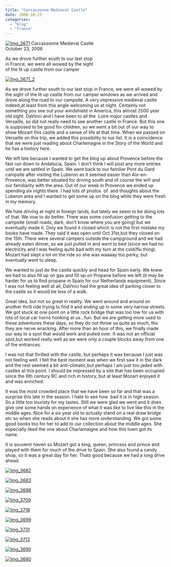 ```yaml
---
title: "Carcassonne Medieval Castle"
date: 2006-10-23
categories: 
  - "blog"
  - "france"
---
```


 [![Img_3671](https://pub-ac94b3f306b24c0dba4238943c97f2e1.r2.dev/2008/04/24/img_3671.png "Img_3671")](https://pub-ac94b3f306b24c0dba4238943c97f2e1.r2.dev/photos/uncategorized/2008/04/24/img_3671.png) Carcassonne Medieval Castle  
October 23, 2006

As we drove further south to our last stop  
in France, we were all wowed by the sight  
of the lit up castle from our camper

<!--more-->

[![Img_3671_2](https://pub-ac94b3f306b24c0dba4238943c97f2e1.r2.dev/2008/04/24/img_3671_2.png "Img_3671_2")](https://pub-ac94b3f306b24c0dba4238943c97f2e1.r2.dev/photos/uncategorized/2008/04/24/img_3671_2.png)

As we drove further south to our last stop in France, we were all wowed by the sight of the lit up castle from our camper windows as we arrived and drove along the road to our campsite. A very impressive medieval castle indeed,at least from this angle welcoming us at night. Certainly not something you see out your windshield in America, this almost 2500 year old sight. DaVinci and I have been to all the  Loire major castles and Versaille, so did not really need to see another castle in France. But this one is supposed to be good for children, so we went a bit out of our way to show Mozart this castle and a sense of life at that time. When we passed on Versaille on this trip, we added this possibility to our list. It is a coincidence that we were just reading about Charlemagne in the Story of the World and he has a history here.

We left late because I wanted to get the blog up about Provence before the fast run down to Andalucia, Spain. I don’t think I will post any more entries until we are settled in Spain. We went back to our familiar Pont du Gard campsite after visiting the Luberon as it seemed easier than Aix-en-Provence, was better situated for driving south and of course the wifi and our familiarity with the area. Out of our week in Provence we ended up spending six nights there. I had lots of photos  of  and thoughts about the Luberon area and I wanted to get some up on the blog while they were fresh in my memory.

We hate driving at night in foreign lands, but lately we seem to be doing lots of that. We vow to do better. There was some confusion getting to the campsite (small roads, dark, don’t know where you are going) but we eventually made it. Only we found it closed which is not the first mistake my books have made. They said it was open until Oct 31st,but they closed on the 15th. There were several campers outside the campground and we had already eaten dinner, so we just pulled in and went to bed (since we had no electricity and I was feeling quite bad with my turn at the cold/flu thing). Mozart had slept a lot on the ride so she was waaaay too perky, but eventually went to sleep.

We wanted to just do the castle quickly and head for Spain early. We knew we had to also fill up on gas and fill up on Propane before we left (it may be harder for us to find propane in Spain for our Netherlands equipment). Since I was not feeling well at all, DaVinci had the great idea of parking closer to the castle so it would be less of a walk.

Great idea, but not so great in reality. We went around and around on another thrill ride trying to find it and ending up in some very narrow streets. We got stuck at one point on a little rock bridge that was too low for us with lots of local car horns honking at us...fun. But we are getting more used to these adventures these days, so they do not throw us quite as much, tho they are nerve wracking. After more than an hour of this, we finally made our way to a spot that would work and pulled over. It was not an official spot,but worked really well as we were only a couple blocks away from one of the entrances.

I was not that thrilled with the castle, but perhaps it was because I just was not feeling well. I felt the best moment was when we first saw it in the dark and the rest seemed a bit anti-climatic,but perhaps I am just too jaded with castles at this point. I should be impressed by a site that has been occupied since the 6th century BC and rich in history, but at least Mozart enjoyed it and was enriched.

It was the most crowded place that we have been so far and that was a surprise this late in the season. I hate to see how  bad it is in high season. So a little too touristy for my tastes. Still we were glad we went and it does give one some hands on experience of what it was like to live like this in the middle ages. Nice for a six year old to actually stand on a real draw bridge etc so when she reads about it she has more understanding. We got some good books too for her to add to our collection about the middle ages. She especially liked the one about Charlamaigne and how this town got its name.

It is souvenir haven so Mozart got a king, queen, princess and prince and played with them for much of the drive to Spain. She also found a candy shop, so it was a great day for her. Thats good because we had a long drive ahead.

[![Img_3682](https://pub-ac94b3f306b24c0dba4238943c97f2e1.r2.dev/2008/04/24/img_3682.png "Img_3682")](https://pub-ac94b3f306b24c0dba4238943c97f2e1.r2.dev/photos/uncategorized/2008/04/24/img_3682.png)

[![Img_3683](https://pub-ac94b3f306b24c0dba4238943c97f2e1.r2.dev/2008/04/24/img_3683.png "Img_3683")](https://pub-ac94b3f306b24c0dba4238943c97f2e1.r2.dev/photos/uncategorized/2008/04/24/img_3683.png)

[![Img_3688](https://pub-ac94b3f306b24c0dba4238943c97f2e1.r2.dev/2008/04/24/img_3688.png "Img_3688")](https://pub-ac94b3f306b24c0dba4238943c97f2e1.r2.dev/photos/uncategorized/2008/04/24/img_3688.png)

[![Img_3709](https://pub-ac94b3f306b24c0dba4238943c97f2e1.r2.dev/2008/04/24/img_3709.png "Img_3709")](https://pub-ac94b3f306b24c0dba4238943c97f2e1.r2.dev/photos/uncategorized/2008/04/24/img_3709.png)

[![Img_3718](https://pub-ac94b3f306b24c0dba4238943c97f2e1.r2.dev/2008/04/24/img_3718.png "Img_3718")](https://pub-ac94b3f306b24c0dba4238943c97f2e1.r2.dev/photos/uncategorized/2008/04/24/img_3718.png)

[![Img_3699](https://pub-ac94b3f306b24c0dba4238943c97f2e1.r2.dev/2008/04/24/img_3699.png "Img_3699")](https://pub-ac94b3f306b24c0dba4238943c97f2e1.r2.dev/photos/uncategorized/2008/04/24/img_3699.png)

[![Img_3731](https://pub-ac94b3f306b24c0dba4238943c97f2e1.r2.dev/2008/04/24/img_3731.png "Img_3731")](https://pub-ac94b3f306b24c0dba4238943c97f2e1.r2.dev/photos/uncategorized/2008/04/24/img_3731.png)

[![Img_3713](https://pub-ac94b3f306b24c0dba4238943c97f2e1.r2.dev/2008/04/24/img_3713.png "Img_3713")](https://pub-ac94b3f306b24c0dba4238943c97f2e1.r2.dev/photos/uncategorized/2008/04/24/img_3713.png)

[![Img_3690](https://pub-ac94b3f306b24c0dba4238943c97f2e1.r2.dev/2008/04/24/img_3690.png "Img_3690")](https://pub-ac94b3f306b24c0dba4238943c97f2e1.r2.dev/photos/uncategorized/2008/04/24/img_3690.png)

[![Img_3680](https://pub-ac94b3f306b24c0dba4238943c97f2e1.r2.dev/2008/04/24/img_3680.png "Img_3680")](https://pub-ac94b3f306b24c0dba4238943c97f2e1.r2.dev/photos/uncategorized/2008/04/24/img_3680.png)
